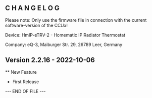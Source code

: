 C H A N G E L O G
-----------------

Please note: Only use the firmware file in connection with the current software-version of the CCUx!

Device:      HmIP-eTRV-2 - Homematic IP Radiator Thermostat

Company:     eQ-3, Maiburger Str. 29, 26789 Leer, Germany



Version 2.2.16 - 2022-10-06
--------------------------------------------------------------

** New Feature
   * First Release



--- END OF FILE ---
